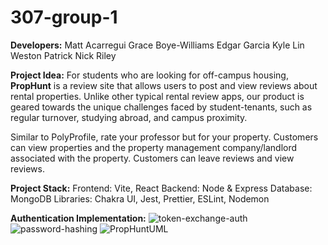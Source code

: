 # 307-group-1

**Developers:**
Matt Acarregui
Grace Boye-Williams
Edgar Garcia
Kyle Lin
Weston Patrick
Nick Riley

**Project Idea:** For students who are looking for off-campus
housing, **PropHunt** is a review site that allows users to post
and view reviews about rental properties. Unlike other typical
rental review apps, our product is geared towards the unique
challenges faced by student-tenants, such as regular turnover,
studying abroad, and campus proximity.

Similar to PolyProfile, rate your professor but for your
property. Customers can view properties and the property
management company/landlord associated with the property.
Customers can leave reviews and view reviews.

**Project Stack:**
Frontend: Vite, React
Backend: Node & Express
Database: MongoDB
Libraries: Chakra UI, Jest, Prettier, ESLint, Nodemon

**Authentication Implementation:**
![token-exchange-auth](https://github.com/user-attachments/assets/e9a21570-2173-4660-9209-e7afe8dcce95)
![password-hashing](https://github.com/user-attachments/assets/4b91a79c-db37-4c80-b386-aed9a669bcf3)
![PropHuntUML](https://github.com/user-attachments/assets/a4544527-10b9-479f-9b7c-0c2a75bf270a)
